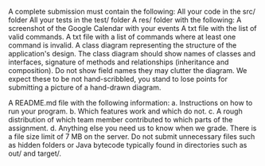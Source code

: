 A complete submission must contain the following:
All your code in the src/ folder
All your tests in the test/ folder
A res/ folder with the following:
A screenshot of the Google Calendar with your events
A txt file with the list of valid commands.
A txt file with a list of commands where at least one command is invalid.
A class diagram representing the structure of the application's design. The class diagram should
show names of classes and interfaces, signature of methods and relationships (inheritance and
composition). Do not show field names they may clutter the diagram. We expect these to be not
hand-scribbled, you stand to lose points for submitting a picture of a hand-drawn diagram.


A README.md file with the following information:
a. Instructions on how to run your program.
b. Which features work and which do not.
c. A rough distribution of which team member contributed to which parts of the assignment.
d. Anything else you need us to know when we grade.
There is a file size limit of 7 MB on the server. Do not submit unnecessary files such as hidden
folders or Java bytecode typically found in directories such as out/ and target/.
